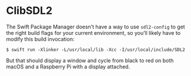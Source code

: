 # ClibSDL2

The Swift Package Manager doesn’t have a way to use `sdl2-config` to get the
right build flags for your current environment, so you’ll likely have to
modify this build invocation:

```
$ swift run -Xlinker -L/usr/local/lib -Xcc -I/usr/local/include/SDL2
```

But that should display a window and cycle from black to red on both macOS and
a Raspberry Pi with a display attached.
